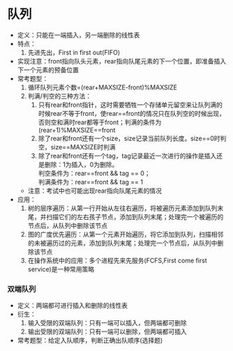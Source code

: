 # 队列
- 定义：只能在一端插入，另一端删除的线性表
- 特点：
  1. 先进先出，First in first out(FIFO)
- 实现注意：front指向队头元素，rear指向队尾元素的下一个位置，即准备插入下一个元素的预备位置
- 常考题型：  
  1. 循环队列元素个数=(rear+MAXSIZE-front)%MAXSIZE
  2. 判满/判空的三种方法：  
      1. 只有rear和front指针，这时需要牺牲一个存储单元留空来让队列满的时候rear不等于front，使rear==front的情况只在队列空的时候出现，否则空和满时rear都等于front；判满的条件为(rear+1)%MAXSIZE==front  
      2. 除了rear和front还有一个size，size记录当前队列长度。size==0时判空，size==MAXSIZE时判满  
      3. 除了rear和front还有一个tag，tag记录最近一次进行的操作是插入还是删除：1为插入，0为删除。  
  判空条件为：rear==front && tag == 0；  
  判满条件为：rear==front && tag == 1  
  - 注意：考试中也可能出现rear指向队尾元素的情况
- 应用：
  1. 树的层序遍历：从第一行开始从左往右遍历，将被遍历元素添加到队列末尾，并扫描它们的左右孩子节点，添加到队列末尾；处理完一个被遍历的节点后，从队列中删除该节点
  2. 图的广度优先遍历：从第一个元素开始遍历，将它添加到队列，扫描相邻的未被遍历过的元素，添加到队列末尾；处理完一个节点后，从队列中删除该节点
  3. 在操作系统中的应用：多个进程先来先服务(FCFS,First come first service)是一种常用策略
### 双端队列
- 定义：两端都可进行插入和删除的线性表
- 衍生：
  1. 输入受限的双端队列：只有一端可以插入，但两端都可删除
  2. 输出受限的双端队列：只有一端可以删除，但两端都可插入
- 常考题型：给定入队顺序，判断正确出队顺序(选择题)
